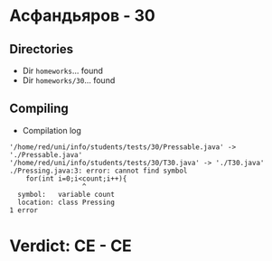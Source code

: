 # Асфандьяров - 30
## Directories
- Dir `homeworks`... found
- Dir `homeworks/30`... found
## Compiling
- Compilation log
```
'/home/red/uni/info/students/tests/30/Pressable.java' -> './Pressable.java'
'/home/red/uni/info/students/tests/30/T30.java' -> './T30.java'
./Pressing.java:3: error: cannot find symbol
    for(int i=0;i<count;i++){
                  ^
  symbol:   variable count
  location: class Pressing
1 error

```
# Verdict: **CE** - CE
